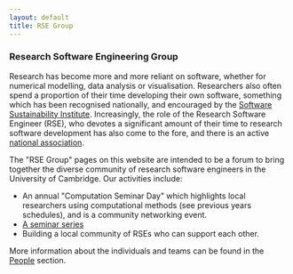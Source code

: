```yaml
---
layout: default
title: RSE Group
---
```


### Research Software Engineering Group

Research has become more and more reliant on software, whether for
numerical modelling, data analysis or visualisation. Researchers also
often spend a proportion of their time developing their own software,
something which has been recognised nationally, and encouraged by the
[Software Sustainability Institute](https://software.ac.uk). Increasingly,
the role of the Research Software Engineer (RSE), who devotes a
significant amount of their time to research software development has
also come to the fore, and there is an active [national association](https://society-rse.org).

The "RSE Group" pages on this website are intended to be a forum to
bring together the diverse community of research software engineers in
the University of Cambridge. Our activities include:

* An annual "Computation Seminar Day" which highlights local
  researchers using computational methods (see previous years
  schedules), and is a community networking event.
* [A seminar series](http://talks.cam.ac.uk/show/index/69831)
* Building a local community of RSEs who can support each other.

More information about the individuals and teams can be found in the
[People](people) section.
